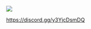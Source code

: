 [![](https://dcbadge.vercel.app/api/server/y3YjcDsmDQ)](https://discord.gg/y3YjcDsmDQ)



https://discord.gg/y3YjcDsmDQ
